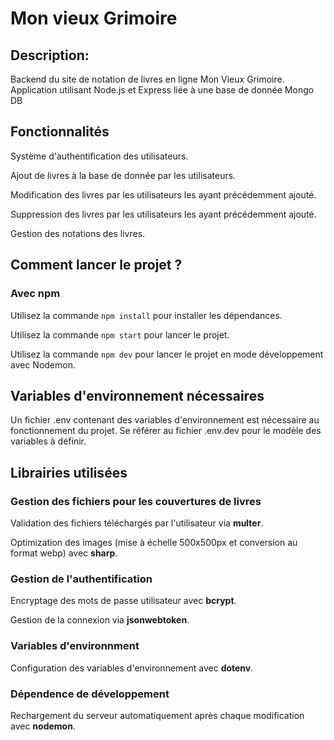 # Mon vieux Grimoire

## Description:

Backend du site de notation de livres en ligne Mon Vieux Grimoire.
Application utilisant Node.js et Express liée à une base de donnée Mongo DB

## Fonctionnalités

Système d'authentification des utilisateurs.

Ajout de livres à la base de donnée par les utilisateurs.

Modification des livres par les utilisateurs les ayant précédemment ajouté.

Suppression des livres par les utilisateurs les ayant précédemment ajouté.

Gestion des notations des livres.

## Comment lancer le projet ?

### Avec npm

Utilisez la commande `npm install` pour installer les dépendances.

Utilisez la commande `npm start` pour lancer le projet.

Utilisez la commande `npm dev` pour lancer le projet en mode développement avec Nodemon.

## Variables d'environnement nécessaires

Un fichier .env contenant des variables d'environnement est nécessaire au fonctionnement du projet. Se référer au fichier .env.dev pour le modèle des variables à définir.

## Librairies utilisées

### Gestion des fichiers pour les couvertures de livres

Validation des fichiers téléchargés par l'utilisateur via **multer**.

Optimization des images (mise à échelle 500x500px et conversion au format webp) avec **sharp**.

### Gestion de l'authentification

Encryptage des mots de passe utilisateur avec **bcrypt**.

Gestion de la connexion via **jsonwebtoken**.

### Variables d'environnment

Configuration des variables d'environnement avec **dotenv**.

### Dépendence de développement

Rechargement du serveur automatiquement après chaque modification avec **nodemon**.
